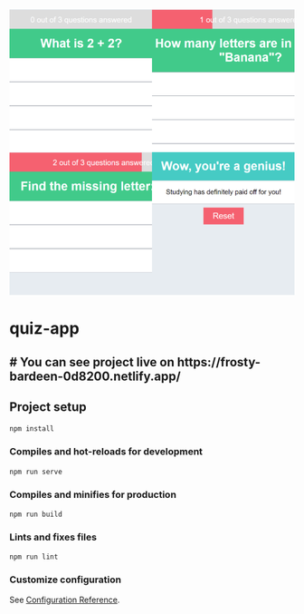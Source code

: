 <img  width=“964” alt="quiz" src="https://github.com/Alexandra2888/Quiz-App/blob/master/collage.png">

# quiz-app

<h2># You can see project live on https://frosty-bardeen-0d8200.netlify.app/</h2>

## Project setup
```
npm install
```

### Compiles and hot-reloads for development
```
npm run serve
```

### Compiles and minifies for production
```
npm run build
```

### Lints and fixes files
```
npm run lint
```

### Customize configuration
See [Configuration Reference](https://cli.vuejs.org/config/).
